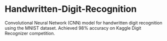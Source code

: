 # Handwritten-Digit-Recognition
Convolutional Neural Network (CNN) model for handwritten digit recognition using the MNIST dataset. Achieved 98% accuracy on Kaggle Digit Recognizer competition.
